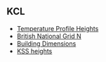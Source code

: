 ## KCL

- [Temperature Profile Heights](Temp-profile.pdf)
- [British National Grid N](BNG_north.pdf)
- [Building Dimensions](Building-dimensions2.pdf)
- [KSS heights](KSS_heights.pdf)



<!---+ ../../../micromet.private.ac/micromet-2024/documents/buildingcharac/KSS_heights.pdf +--->
